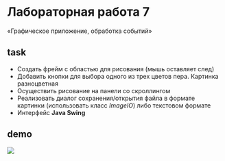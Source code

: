 # Лабораторная работа 7

«Графическое приложение, обработка событий»

## task

- Создать фрейм с областью для рисования (мышь оставляет след)
- Добавить кнопки для выбора одного из трех цветов пера. Картинка разноцветная
- Осуществить рисование на панели со скроллингом
- Реализовать диалог сохранения/открытия файла в формате картинки (использовать
  класс _ImageIO_) либо текстовом формате
- Интерфейс **Java Swing**

## demo

<img src="http://res.cloudinary.com/dzsjwgjii/image/upload/v1486811644/javas3lab7.png"/>
